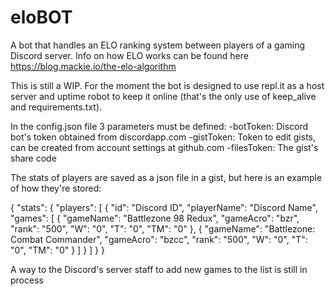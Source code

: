 # eloBOT
A bot that handles an ELO ranking system between players of a gaming Discord server. Info on how ELO works can be found here https://blog.mackie.io/the-elo-algorithm

This is still a WIP. For the moment the bot is designed to use repl.it as a host server and uptime robot to keep it online (that's the only use of keep_alive and requirements.txt).

In the config.json file 3 parameters must be defined:
-botToken: Discord bot's token obtained from discordapp.com
-gistToken: Token to edit gists, can be created from account settings at github.com
-filesToken: The gist's share code

The stats of players are saved as a json file in a gist, but here is an example of how they're stored:

{
  "stats": {
    "players": [
      {
        "id": "Discord ID",
        "playerName": "Discord Name",
        "games": [
          {
            "gameName": "Battlezone 98 Redux",
            "gameAcro": "bzr",
            "rank": "500",
            "W": "0",
            "T": "0",
            "TM": "0"
          },
          {
            "gameName": "Battlezone: Combat Commander",
            "gameAcro": "bzcc",
            "rank": "500",
            "W": "0",
            "T": "0",
            "TM": "0"
          }
        ]
      }
    ]
  }
}

A way to the Discord's server staff to add new games to the list is still in process
